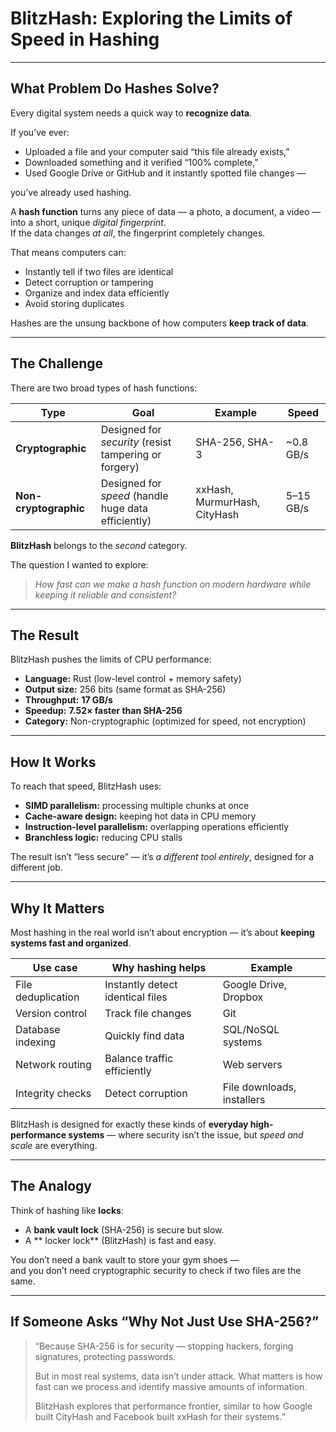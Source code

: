 # BlitzHash: Exploring the Limits of Speed in Hashing

---

## What Problem Do Hashes Solve?

Every digital system needs a quick way to **recognize data**.

If you’ve ever:
- Uploaded a file and your computer said “this file already exists,”  
- Downloaded something and it verified “100% complete,”  
- Used Google Drive or GitHub and it instantly spotted file changes —

you’ve already used hashing.

A **hash function** turns any piece of data — a photo, a document, a video — into a short, unique *digital fingerprint*.  
If the data changes *at all*, the fingerprint completely changes.

That means computers can:
- Instantly tell if two files are identical  
- Detect corruption or tampering  
- Organize and index data efficiently  
- Avoid storing duplicates  

Hashes are the unsung backbone of how computers **keep track of data**.

---

## The Challenge

There are two broad types of hash functions:

| Type | Goal | Example | Speed |
|------|------|----------|--------|
| **Cryptographic** | Designed for *security* (resist tampering or forgery) | SHA-256, SHA-3 | ~0.8 GB/s |
| **Non-cryptographic** | Designed for *speed* (handle huge data efficiently) | xxHash, MurmurHash, CityHash | 5–15 GB/s |

**BlitzHash** belongs to the *second* category.

The question I wanted to explore:
> *How fast can we make a hash function on modern hardware while keeping it reliable and consistent?*

---

## The Result

BlitzHash pushes the limits of CPU performance:

- **Language:** Rust (low-level control + memory safety)
- **Output size:** 256 bits (same format as SHA-256)
- **Throughput:** **17 GB/s**
- **Speedup:** **7.52× faster than SHA-256**
- **Category:** Non-cryptographic (optimized for speed, not encryption)

---

## How It Works

To reach that speed, BlitzHash uses:
- **SIMD parallelism:** processing multiple chunks at once  
- **Cache-aware design:** keeping hot data in CPU memory  
- **Instruction-level parallelism:** overlapping operations efficiently  
- **Branchless logic:** reducing CPU stalls  

The result isn’t “less secure” — it’s *a different tool entirely*, designed for a different job.

---

## Why It Matters

Most hashing in the real world isn’t about encryption — it’s about **keeping systems fast and organized**.

| Use case | Why hashing helps | Example |
|-----------|-------------------|----------|
| File deduplication | Instantly detect identical files | Google Drive, Dropbox |
| Version control | Track file changes | Git |
| Database indexing | Quickly find data | SQL/NoSQL systems |
| Network routing | Balance traffic efficiently | Web servers |
| Integrity checks | Detect corruption | File downloads, installers |

BlitzHash is designed for exactly these kinds of **everyday high-performance systems** — where security isn’t the issue, but *speed and scale* are everything.

---

## The Analogy

Think of hashing like **locks**:
- A **bank vault lock** (SHA-256) is secure but slow.
- A ** locker lock** (BlitzHash) is fast and easy.

You don’t need a bank vault to store your gym shoes —  
and you don’t need cryptographic security to check if two files are the same.

---

## If Someone Asks “Why Not Just Use SHA-256?”

> “Because SHA-256 is for security — stopping hackers, forging signatures, protecting passwords.
>
> But in most real systems, data isn’t under attack. What matters is how fast can we process and identify massive amounts of information.
>
> BlitzHash explores that performance frontier, similar to how Google built CityHash and Facebook built xxHash for their systems.”
